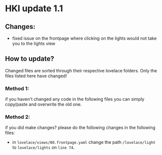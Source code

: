 # HKI update 1.1

## Changes:
- fixed issue on the frontpage where clicking on the lights would not take you to the lights view

## How to update?
Changed files are sorted through their respective lovelace folders. Only the files listed here have changed!

### Method 1:
if you haven't changed any code in the following files you can simply copy/paste and overwrite the old one.

### Method 2:
if you did make changes? please do the following changes in the following files:
- in `lovelace/views/00.frontpage.yaml` change the path `/lovelace/light` to `lovelace/lights` on `line 74`. 
